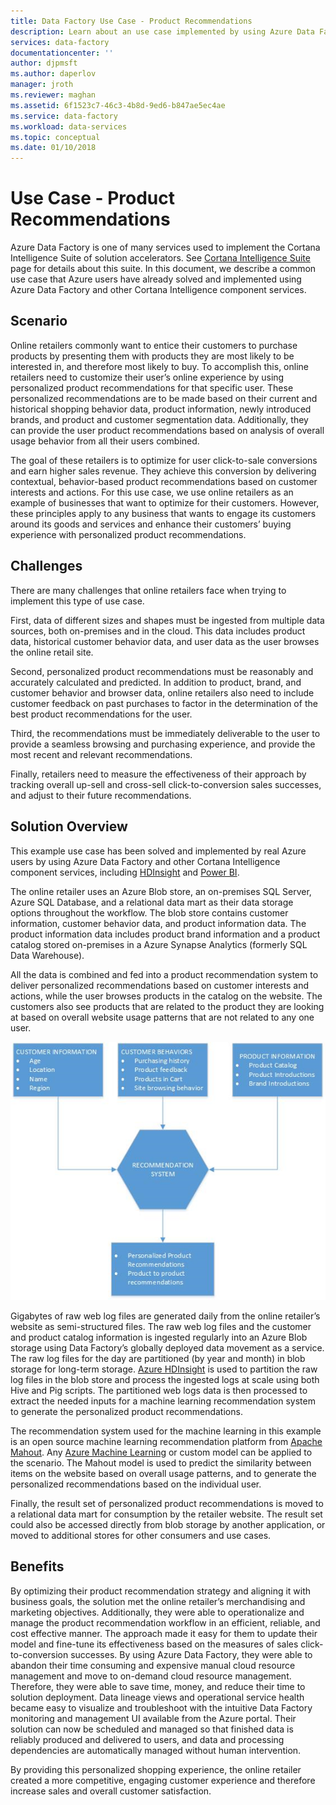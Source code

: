 ```yaml
---
title: Data Factory Use Case - Product Recommendations
description: Learn about an use case implemented by using Azure Data Factory along with other services.
services: data-factory
documentationcenter: ''
author: djpmsft
ms.author: daperlov
manager: jroth
ms.reviewer: maghan
ms.assetid: 6f1523c7-46c3-4b8d-9ed6-b847ae5ec4ae
ms.service: data-factory
ms.workload: data-services
ms.topic: conceptual
ms.date: 01/10/2018
---
```


# Use Case - Product Recommendations
Azure Data Factory is one of many services used to implement the Cortana Intelligence Suite of solution accelerators.  See [Cortana Intelligence Suite](https://www.microsoft.com/cortanaanalytics) page for details about this suite. In this document, we describe a common use case that Azure users have already solved and implemented using Azure Data Factory and other Cortana Intelligence component services.

## Scenario
Online retailers commonly want to entice their customers to purchase products by presenting them with products they are most likely to be interested in, and therefore most likely to buy. To accomplish this, online retailers need to customize their user’s online experience by using personalized product recommendations for that specific user. These personalized recommendations are to be made based on their current and historical shopping behavior data, product information, newly introduced brands, and product and customer segmentation data.  Additionally, they can provide the user product recommendations based on analysis of overall usage behavior from all their users combined.

The goal of these retailers is to optimize for user click-to-sale conversions and earn higher sales revenue.  They achieve this conversion by delivering contextual, behavior-based product recommendations based on customer interests and actions. For this use case, we use online retailers as an example of businesses that want to optimize for their customers. However, these principles apply to any business that wants to engage its customers around its goods and services and enhance their customers’ buying experience with personalized product recommendations.

## Challenges
There are many challenges that online retailers face when trying to implement this type of use case. 

First, data of different sizes and shapes must be ingested from multiple data sources, both on-premises and in the cloud. This data includes product data, historical customer behavior data, and user data as the user browses the online retail site. 

Second, personalized product recommendations must be reasonably and accurately calculated and predicted. In addition to product, brand, and customer behavior and browser data, online retailers also need to include customer feedback on past purchases to factor in the determination of the best product recommendations for the user. 

Third, the recommendations must be immediately deliverable to the user to provide a seamless browsing and purchasing experience, and provide the most recent and relevant recommendations. 

Finally, retailers need to measure the effectiveness of their approach by tracking overall up-sell and cross-sell click-to-conversion sales successes, and adjust to their future recommendations.

## Solution Overview
This example use case has been solved and implemented by real Azure users by using Azure Data Factory and other Cortana Intelligence component services, including [HDInsight](https://azure.microsoft.com/services/hdinsight/) and [Power BI](https://powerbi.microsoft.com/).

The online retailer uses an Azure Blob store, an on-premises SQL Server, Azure SQL Database, and a relational data mart as their data storage options throughout the workflow.  The blob store contains customer information, customer behavior data, and product information data. The product information data includes product brand information and a product catalog stored on-premises in a Azure Synapse Analytics (formerly SQL Data Warehouse). 

All the data is combined and fed into a product recommendation system to deliver personalized recommendations based on customer interests and actions, while the user browses products in the catalog on the website. The customers also see products that are related to the product they are looking at based on overall website usage patterns that are not related to any one user.

![use case diagram](./media/data-factory-product-reco-usecase/diagram-1.png)

Gigabytes of raw web log files are generated daily from the online retailer’s website as semi-structured files. The raw web log files and the customer and product catalog information is ingested regularly into an Azure Blob storage using Data Factory’s globally deployed data movement as a service. The raw log files for the day are partitioned (by year and month) in blob storage for long-term storage.  [Azure HDInsight](https://azure.microsoft.com/services/hdinsight/) is used to partition the raw log files in the blob store and process the ingested logs at scale using both Hive and Pig scripts. The partitioned web logs data is then processed to extract the needed inputs for a machine learning recommendation system to generate the personalized product recommendations.

The recommendation system used for the machine learning in this example is an open source machine learning recommendation platform from [Apache Mahout](https://mahout.apache.org/).  Any [Azure Machine Learning](https://azure.microsoft.com/services/machine-learning/) or custom model can be applied to the scenario.  The Mahout model is used to predict the similarity between items on the website based on overall usage patterns, and to generate the personalized recommendations based on the individual user.

Finally, the result set of personalized product recommendations is moved to a relational data mart for consumption by the retailer website.  The result set could also be accessed directly from blob storage by another application, or moved to additional stores for other consumers and use cases.

## Benefits
By optimizing their product recommendation strategy and aligning it with business goals, the solution met the online retailer’s merchandising and marketing objectives. Additionally, they were able to operationalize and manage the product recommendation workflow in an efficient, reliable, and cost effective manner. The approach made it easy for them to update their model and fine-tune its effectiveness based on the measures of sales click-to-conversion successes. By using Azure Data Factory, they were able to abandon their time consuming and expensive manual cloud resource management and move to on-demand cloud resource management. Therefore, they were able to save time, money, and reduce their time to solution deployment. Data lineage views and operational service health became easy to visualize and troubleshoot with the intuitive Data Factory monitoring and management UI available from the Azure portal. Their solution can now be scheduled and managed so that finished data is reliably produced and delivered to users, and data and processing dependencies are automatically managed without human intervention.

By providing this personalized shopping experience, the online retailer created a more competitive, engaging customer experience and therefore increase sales and overall customer satisfaction.


